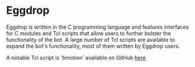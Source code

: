 # Eggdrop

Eggdrop is written in the C programming language and features interfaces for C modules and Tcl scripts that allow users to further bolster the functionality of the bot. A large number of Tcl scripts are available to expand the bot's functionality, most of them written by Eggdrop users.

A notable Tcl script is 'bmotion' available on GitHub [here](https://github.com/jamesoff/bmotion)
